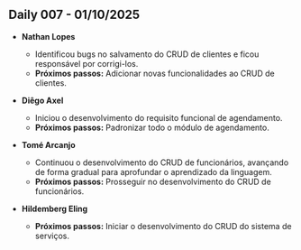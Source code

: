 ## Daily 007 - 01/10/2025

- **Nathan Lopes**
  - Identificou bugs no salvamento do CRUD de clientes e ficou responsável por corrigi-los.
  - **Próximos passos:** Adicionar novas funcionalidades ao CRUD de clientes.

- **Diêgo Axel**
  - Iniciou o desenvolvimento do requisito funcional de agendamento.
  - **Próximos passos:** Padronizar todo o módulo de agendamento.

- **Tomé Arcanjo**
  - Continuou o desenvolvimento do CRUD de funcionários, avançando de forma gradual para aprofundar o aprendizado da linguagem.
  - **Próximos passos:** Prosseguir no desenvolvimento do CRUD de funcionários.

- **Hildemberg Eling**
  - **Próximos passos:** Iniciar o desenvolvimento do CRUD do sistema de serviços.
